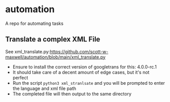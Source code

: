 # automation
A repo for automating tasks


## Translate a complex XML File

See xml_translate.py:https://github.com/scott-w-maxwell/automation/blob/main/xml_translate.py

- Ensure to install the correct version of googletrans for this: 4.0.0-rc.1
- It should take care of a decent amount of edge cases, but it's not perfect
- Run the script ```python3 xml_stranlsate``` and you will be prompted to enter the language and xml file path
- The completed file will then output to the same directory
